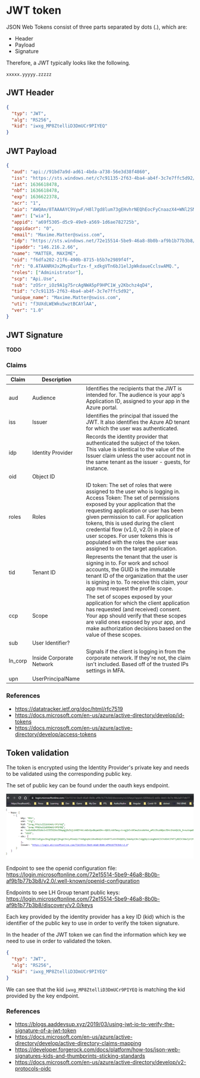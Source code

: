 # JWT token

JSON Web Tokens consist of three parts separated by dots (.), which are:

- Header
- Payload
- Signature

Therefore, a JWT typically looks like the following.

```text
xxxxx.yyyyy.zzzzz
```

## JWT Header

```json
{
  "typ": "JWT",
  "alg": "RS256",
  "kid": "iwxg_MP8ZtelliD3DmUCr9PIYEQ"
}
```

## JWT Payload

```json
{
  "aud": "api://91bd7a9d-ad61-4bda-a738-56e3d38f4860",
  "iss": "https://sts.windows.net/c7c91135-2f63-4ba4-ab4f-3c7e7ffc5d92/",
  "iat": 1636618478,
  "nbf": 1636618478,
  "exp": 1636622378,
  "acr": "1",
  "aio": "AWQAm/8TAAAAYC9VywF/H8l7gd8lum73gEHvhrNEQhEocFyCnaazX4+WNl2SM/Bj2Dij4+lUeWxPrGmID0/+UUq0nbPgofjgLr4k3fhg1/C6TZGZrxgH/mvYC/3uUIaj+MiWIuWeV4jv",
  "amr": ["wia"],
  "appid": "a69f5305-d5c9-49e9-a569-1d6ae782725b",
  "appidacr": "0",
  "email": "Maxime.Matter@swiss.com",
  "idp": "https://sts.windows.net/72e15514-5be9-46a8-8b0b-af9b1b77b3b8/",
  "ipaddr": "146.216.2.66",
  "name": "MATTER, MAXIME",
  "oid": "f6dfa202-21f6-490b-8715-b5b7e2989f4f",
  "rh": "0.ATAANRHJx2MvpEurTzx-f_xdkgVTn6bJ1elJpWkdaueCclswAMQ.",
  "roles": ["Administrator"],
  "scp": "Api.Use",
  "sub": "zOSrr_iOz9A1g75rcAgNWA5pF9HPC1W_y2Kbchz4qD4",
  "tid": "c7c91135-2f63-4ba4-ab4f-3c7e7ffc5d92",
  "unique_name": "Maxime.Matter@swiss.com",
  "uti": "f3UXdLWEWku5wztBCAYlAA",
  "ver": "1.0"
}
```

## JWT Signature

**TODO**

### Claims

| Claim   | Description              |                                                                                                                                                                                                                                                                                                                                                                                                                                            |
| ------- | ------------------------ | ------------------------------------------------------------------------------------------------------------------------------------------------------------------------------------------------------------------------------------------------------------------------------------------------------------------------------------------------------------------------------------------------------------------------------------------ |
| aud     | Audience                 | Identifies the recipients that the JWT is intended for. The audience is your app's Application ID, assigned to your app in the Azure portal.                                                                                                                                                                                                                                                                                               |
| iss     | Issuer                   | Identifies the principal that issued the JWT. It also identifies the Azure AD tenant for which the user was authenticated.                                                                                                                                                                                                                                                                                                                 |
| idp     | Identity Provider        | Records the identity provider that authenticated the subject of the token. This value is identical to the value of the Issuer claim unless the user account not in the same tenant as the issuer - guests, for instance.                                                                                                                                                                                                                   |
| oid     | Object ID                |                                                                                                                                                                                                                                                                                                                                                                                                                                            |
| roles   | Roles                    | ID token: The set of roles that were assigned to the user who is logging in. Access Token: The set of permissions exposed by your application that the requesting application or user has been given permission to call. For application tokens, this is used during the client credential flow (v1.0, v2.0) in place of user scopes. For user tokens this is populated with the roles the user was assigned to on the target application. |
| tid     | Tenant ID                | Represents the tenant that the user is signing in to. For work and school accounts, the GUID is the immutable tenant ID of the organization that the user is signing in to. To receive this claim, your app must request the profile scope.                                                                                                                                                                                                |
| ccp     | Scope                    | The set of scopes exposed by your application for which the client application has requested (and received) consent. Your app should verify that these scopes are valid ones exposed by your app, and make authorization decisions based on the value of these scopes.                                                                                                                                                                     |
| sub     | User Identifier?         |
| In_corp | Inside Corporate Network | Signals if the client is logging in from the corporate network. If they're not, the claim isn't included. Based off of the trusted IPs settings in MFA.                                                                                                                                                                                                                                                                                    |
| upn     | UserPrincipalName        |                                                                                                                                                                                                                                                                                                                                                                                                                                            |

### References

- <https://datatracker.ietf.org/doc/html/rfc7519>
- <https://docs.microsoft.com/en-us/azure/active-directory/develop/id-tokens>
- <https://docs.microsoft.com/en-us/azure/active-directory/develop/access-tokens>

## Token validation

The token is encrypted using the Identity Provider's private key and needs to be validated using the corresponding public key.

The set of public key can be found under the oauth keys endpoint.

![JWT Key Endpoint](resources/jwt_key_endpoint.png)

Endpoint to see the openid configuration file:
<https://login.microsoftonline.com/72e15514-5be9-46a8-8b0b-af9b1b77b3b8/v2.0/.well-known/openid-configuration>

Endpoints to see LH Group tenant public keys: <https://login.microsoftonline.com/72e15514-5be9-46a8-8b0b-af9b1b77b3b8/discovery/v2.0/keys>

Each key provided by the identity provider has a key ID (kid) which is the identifier of the public key to use in order to verify the token signature.

In the header of the JWT token we can find the information which key we need to use in order to validated the token.

```json
{
  "typ": "JWT",
  "alg": "RS256",
  "kid": "iwxg_MP8ZtelliD3DmUCr9PIYEQ"
}
```

We can see that the kid `iwxg_MP8ZtelliD3DmUCr9PIYEQ` is matching the kid provided by the key endpoint.

### References

- <https://blogs.aaddevsup.xyz/2019/03/using-jwt-io-to-verify-the-signature-of-a-jwt-token>
- <https://docs.microsoft.com/en-us/azure/active-directory/develop/active-directory-claims-mapping>
- <https://developer.forgerock.com/docs/platform/how-tos/json-web-signatures-kids-and-thumbprints-sticking-standards>
- <https://docs.microsoft.com/en-us/azure/active-directory/develop/v2-protocols-oidc>

